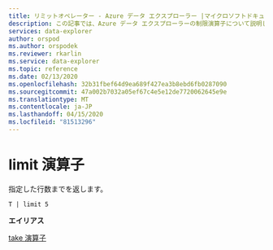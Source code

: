 ```yaml
---
title: リミットオペレーター - Azure データ エクスプローラー |マイクロソフトドキュメント
description: この記事では、Azure データ エクスプローラーの制限演算子について説明します。
services: data-explorer
author: orspod
ms.author: orspodek
ms.reviewer: rkarlin
ms.service: data-explorer
ms.topic: reference
ms.date: 02/13/2020
ms.openlocfilehash: 32b31fbef64d9ea689f427ea3b8ebd6fb0287090
ms.sourcegitcommit: 47a002b7032a05ef67c4e5e12de7720062645e9e
ms.translationtype: MT
ms.contentlocale: ja-JP
ms.lasthandoff: 04/15/2020
ms.locfileid: "81513296"
---
```

# <a name="limit-operator"></a>limit 演算子

指定した行数までを返します。

```kusto
T | limit 5
```

**エイリアス**

[take 演算子](takeoperator.md)
